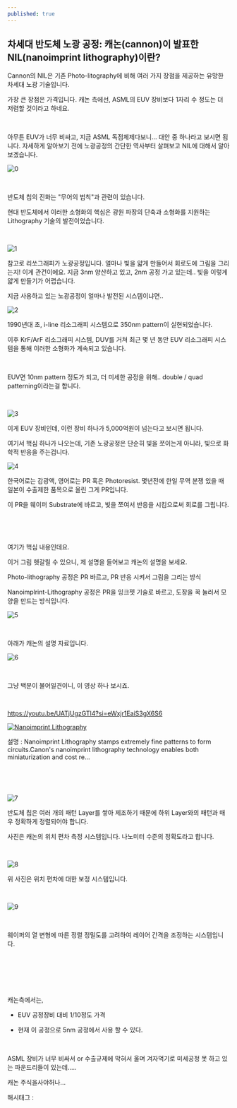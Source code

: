 ```yaml
---
published: true
---
```

## 차세대 반도체 노광 공정: 캐논(cannon)이 발표한 NIL(nanoimprint lithography)이란?

Cannon의 NIL은 기존 Photo-litography에 비해 여러 가지 장점을 제공하는 유망한 차세대 노광 기술입니다.

가장 큰 장점은 가격입니다. 캐논 측에선, ASML의 EUV 장비보다 1자리 수 정도는 더 저렴할 것이라고 하네요.

​

아무튼 EUV가 너무 비싸고, 지금 ASML 독점체제다보니... 대안 중 하나라고 보시면 됩니다. 자세하게 알아보기 전에 노광공정의 간단한 역사부터 살펴보고 NIL에 대해서 알아보겠습니다.

![0](/asset/img/223263956469/0.png)

​

반도체 칩의 진화는 "무어의 법칙"과 관련이 있습니다.

현대 반도체에서 이러한 소형화의 핵심은 광원 파장의 단축과 소형화를 지원하는 Lithography 기술의 발전이었습니다.

​

![1](/asset/img/223263956469/1.png)

참고로 리쏘그래피가 노광공정입니다. 얼마나 빛을 얇게 만들어서 회로도에 그림을 그리는지! 이게 관건이에요. 지금 3nm 양산하고 있고, 2nm 공정 가고 있는데.. 빛을 이렇게 얇게 만들기가 어렵습니다.

지금 사용하고 있는 노광공정이 얼마나 발전된 시스템이냐면..

![2](/asset/img/223263956469/2.png)

1990년대 초, i-line 리소그래피 시스템으로 350nm pattern이 실현되었습니다.

이후 KrF/ArF 리소그래피 시스템, DUV를 거쳐 최근 몇 년 동안 EUV 리소그래피 시스템을 통해 이러한 소형화가 계속되고 있습니다.

​

EUV면 10nm pattern 정도가 되고, 더 미세한 공정을 위해.. double / quad patterning이라는걸 합니다.

​

![3](/asset/img/223263956469/3.png)

이게 EUV 장비인데, 이런 장비 하나가 5,000억원이 넘는다고 보시면 됩니다.

여기서 핵심 하나가 나오는데, 기존 노광공정은 단순히 빛을 쪼이는게 아니라, 빛으로 화학적 반응을 주는겁니다.

![4](/asset/img/223263956469/4.png)

한국어로는 감광액, 영어로는 PR 혹은 Photoresist. 몇년전에 한일 무역 분쟁 있을 때 일본이 수출제한 품목으로 올린 그게 PR입니다.

이 PR을 웨이퍼 Substrate에 바르고, 빛을 쪼여서 반응을 시킴으로써 회로를 그립니다.

​

​

여기가 핵심 내용인데요.

이거 그림 헷갈릴 수 있으니, 제 설명을 들어보고 캐논의 설명을 보세요.

Photo-lithography 공정은 PR 바르고, PR 반응 시켜서 그림을 그리는 방식

Nanoimplrint-Lithography 공정은 PR을 잉크젯 기술로 바르고, 도장을 꾹 눌러서 모양을 만드는 방식입니다.

![5](/asset/img/223263956469/5.png)

​

아래가 캐논의 설명 자료입니다.

![6](/asset/img/223263956469/6.png)

​

그냥 백문이 불어일견이니, 이 영상 하나 보시죠.

​

https://youtu.be/UATjUgzGTl4?si=eWxjr1EaiS3gX6S6

[![Nanoimprint Lithography](https://i.ytimg.com/vi/UATjUgzGTl4/hqdefault.jpg)](https://youtu.be/UATjUgzGTl4?si=eWxjr1EaiS3gX6S6)

설명 : Nanoimprint Lithography stamps extremely fine patterns to form circuits.Canon's nanoimprint lithography technology enables both miniaturization and cost re...

​

​

![7](/asset/img/223263956469/7.png)

반도체 칩은 여러 개의 패턴 Layer를 쌓아 제조하기 때문에 하위 Layer와의 패턴과 매우 정확하게 정렬되어야 합니다.

사진은 캐논의 위치 편차 측정 시스템입니다. 나노미터 수준의 정확도라고 합니다.

​

![8](/asset/img/223263956469/8.png)

위 사진은 위치 편차에 대한 보정 시스템입니다.

​

![9](/asset/img/223263956469/9.png)

​

웨이퍼의 열 변형에 따른 정렬 정밀도를 고려하여 레이어 간격을 조정하는 시스템입니다.

​

​

​

캐논측에서는,

- EUV 공정장비 대비 1/10정도 가격

- 현재 이 공정으로 5nm 공정에서 사용 할 수 있다.

​

ASML 장비가 너무 비싸서 or 수출규제에 막혀서 울며 겨자먹기로 미세공정 못 하고 있는 파운드리들이 있는데.....

캐논 주식을사야허나...

 해시태그 : 